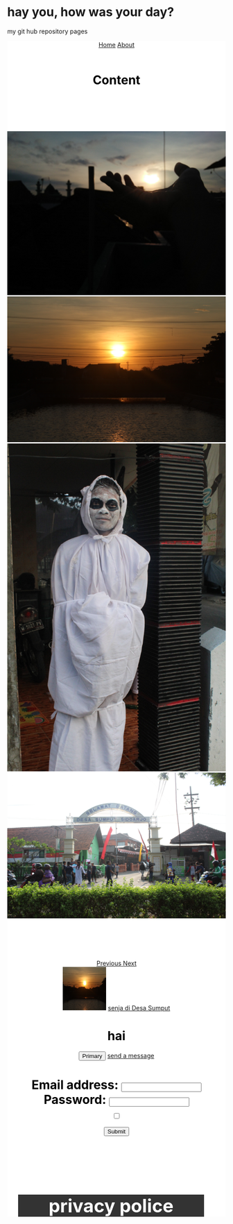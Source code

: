 # hay you, how was your day?
my git hub repository pages
<html>
<head>
	<!-- Latest compiled and minified CSS -->
<link rel="stylesheet" href="https://maxcdn.bootstrapcdn.com/bootstrap/3.4.0/css/bootstrap.min.css">

<!-- jQuery library -->
<script src="https://ajax.googleapis.com/ajax/libs/jquery/3.4.1/jquery.min.js"></script>

<!-- Latest compiled JavaScript -->
<script src="https://maxcdn.bootstrapcdn.com/bootstrap/3.4.0/js/bootstrap.min.js"></script>
<meta name="viewport" content="width=device-width, initial-scale=1">
</head>
<body>
	<style>
		.header {
			background-color: #fff;
			min-height: 70px;
			width : 100%;
			color: #fff;
			text-align: center;
		}
		.content {
			background-color: #fff;
			text-align: center;
			max-height: unset;
		}
		.Footer{
			background-color: #333;
			margin: 20px 50px 30px 25px;
			min-height: 10px;
			position: static;
			float: center;
		}
		</style>
	<div class="header">
		<link rel="stylesheet" href="https://cdnjs.cloudflare.com/ajax/libs/font-awesome/4.7.0/css/font-awesome.min.css">

<div class="topnav" id="myTopnav">
  <a href="home.html" class="active">Home</a>
  <a href="about.html">About</a>
  <a href="javascript:void(0);" class="icon" onclick="myFunction()">
    <i class="fa fa-bars"></i>
  </a>
</div>
		<div class="img">
			<
	</div>
	<div class="content">
		<h1 style="color: black;">Content</h1>
		<div id="myCarousel" class="carousel slide" data-ride="carousel">
  <!-- Indicators -->
  <ol class="carousel-indicators">
    <li data-target="#myCarousel" data-slide-to="0" class="active"></li>
    <li data-target="#myCarousel" data-slide-to="1"></li>
    <li data-target="#myCarousel" data-slide-to="2"></li>
  </ol>
  <!-- Wrapper for slides -->
  <div class="carousel-inner">
    <div class="item active">
      <"img src="IMG_2738.JPG" alt="senja">
    </div>
	  <div class="item">
		  <img src="IMG20170508164358.jpg">
						  </div>
    <div class="item">
      <img src="IMG_2738.JPG">
    </div>
			     <div class="item ">
						     <img src="IMG_1825.JPG">
									    </div>
									    <div class="item">
											     <img src="IMG_1960.JPG">
														    </div>
														    
														    <div class="item">
											     <img src="IMG_1980.JPG">
														    </div>
														    
  </div>

  <!-- Left and right controls -->
  <a class="left carousel-control" href="#myCarousel" data-slide="prev">
    <span class="glyphicon glyphicon-chevron-left"></span>
    <span class="sr-only">Previous</span>
  </a>
  <a class="right carousel-control" href="#myCarousel" data-slide="next">
    <span class="glyphicon glyphicon-chevron-right"></span>
    <span class="sr-only">Next</span>
  </a>
  <div class="img">
    		<img src="IMG_2738.JPG" class="img-thumbnail" alt="senja" width="100px;" height="100px;">
  	<a href="senja di Desa Sumput.html">senja di Desa Sumput </a>
	<h1 style="color: black;"> hai </h1>

  </div>
<div class="button">
<button type="button" class="btn btn-primary">Primary</button>
<a href="https://bitly.li/rQ5Ro" class="btn btn-info" role="button">send a message</a>

</div>
<h1>
	<form class="form-inline" action="/action_page.php">
  <div class="form-group">
    <label for="email" style="color: black;">Email address:</label>
    <input type="email" class="form-control" id="email">
  </div>
  <div class="form-group">
    <label for="pwd" style="color: black;">Password:</label>
    <input type="password" class="form-control" id="pwd">
  </div>
  <div class="checkbox">
    <label><input type="checkbox" style="color: black;"ba></label>
  </div>
  <button type="submit" class="btn btn-default">Submit</button>
</form>
</h1>
<h2>
	<table>
		tanggal
		<script>
			var tanggal = Date();
console.log(tanggal);
		</script>
	</table>
	<div class="Footer">
		<h1>privacy police</h1>
	</div>
	<script>
	var skor= 80;
	if(skor<25){
		console.log('D');
	}
	else if(skor<50){
		console.log('C');
	}
	else if(skor<70){
		console.log('B');
	}
	else {
		console.log('A');
	}
var x = 'i love you';
var y = '3000';
var pesan = 'i love you 3000';
if(pesan)
{
    alert ='i love you 3000';
}
console.log(pesan);
function profil(nama, kota)
{
    console.log('Nama saya ' + nama + '<br/>');
    console.log('Saya berasal dari kota' + kota + '<br/>');
}
var nama = 'James';
var asal = 'Medan';
function cetakPesan(nama, bahasa='id')
{
    var pesan = 'Selamat datang, ' + nama;
    if(bahasa == 'en')
    {
       pesan = 'Welcome, ' + nama;
    }
    console.log(pesan);
}
var nama = 'Bambang';
cetakPesan(nama);

var tanggal = Date();
console.log(tanggal);
	
		</script>
	

</body>
</html>

